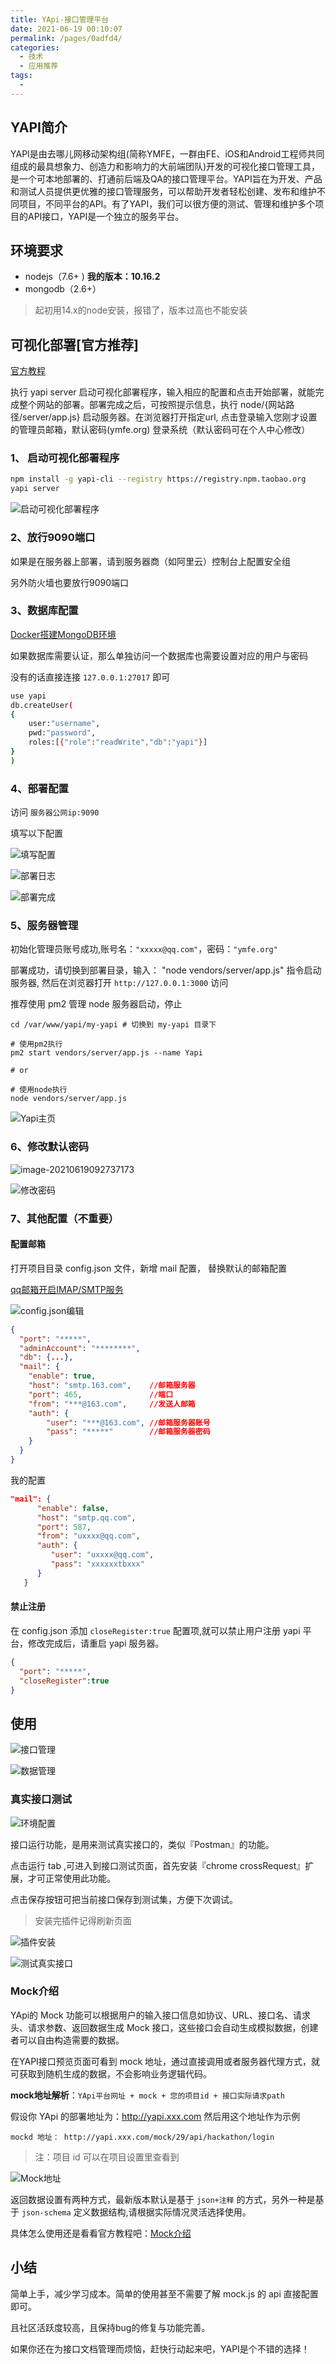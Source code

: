 ```yaml
---
title: YApi-接口管理平台
date: 2021-06-19 00:10:07
permalink: /pages/0adfd4/
categories: 
  - 技术
  - 应用推荐
tags: 
  - 
---
```

## YAPI简介

YAPI是由去哪儿网移动架构组(简称YMFE，一群由FE、iOS和Android工程师共同组成的最具想象力、创造力和影响力的大前端团队)开发的可视化接口管理工具，是一个可本地部署的、打通前后端及QA的接口管理平台。YAPI旨在为开发、产品和测试人员提供更优雅的接口管理服务，可以帮助开发者轻松创建、发布和维护不同项目，不同平台的API。有了YAPI，我们可以很方便的测试、管理和维护多个项目的API接口，YAPI是一个独立的服务平台。

## 环境要求

- nodejs（7.6+ ) **我的版本：10.16.2**
- mongodb（2.6+）

> 起初用14.x的node安装，报错了，版本过高也不能安装

## 可视化部署[官方推荐]

[官方教程](https://hellosean1025.github.io/yapi/devops/index.html)

执行 yapi server 启动可视化部署程序，输入相应的配置和点击开始部署，就能完成整个网站的部署。部署完成之后，可按照提示信息，执行 node/{网站路径/server/app.js} 启动服务器。在浏览器打开指定url, 点击登录输入您刚才设置的管理员邮箱，默认密码(ymfe.org) 登录系统（默认密码可在个人中心修改）

### 1、 启动可视化部署程序

```bash
npm install -g yapi-cli --registry https://registry.npm.taobao.org
yapi server
```

![启动可视化部署程序](https://gitee.com/umbrella34/blogImage/raw/master/img/image-20210619002336542.png)

### 2、放行9090端口

如果是在服务器上部署，请到服务器商（如阿里云）控制台上配置安全组

另外防火墙也要放行9090端口

### 3、数据库配置

[Docker搭建MongoDB环境](https://ux34.cn/pages/5e53a7/)

如果数据库需要认证，那么单独访问一个数据库也需要设置对应的用户与密码

没有的话直接连接 `127.0.0.1:27017` 即可

```bash
use yapi
db.createUser(
{
	user:"username",
	pwd:"password",
	roles:[{"role":"readWrite","db":"yapi"}]
}
)
```

### 4、部署配置

访问 `服务器公网ip:9090`

填写以下配置

![填写配置](https://gitee.com/umbrella34/blogImage/raw/master/img/image-20210619003714988.png)

![部署日志](https://gitee.com/umbrella34/blogImage/raw/master/img/image-20210619005009354.png)

![部署完成](https://gitee.com/umbrella34/blogImage/raw/master/img/image-20210619005140720.png)

### 5、服务器管理

初始化管理员账号成功,账号名：`"xxxxx@qq.com"`，密码：`"ymfe.org"`

部署成功，请切换到部署目录，输入： "node vendors/server/app.js" 指令启动服务器, 然后在浏览器打开 `http://127.0.0.1:3000` 访问

推荐使用 pm2 管理 node 服务器启动，停止

```shell
cd /var/www/yapi/my-yapi # 切换到 my-yapi 目录下

# 使用pm2执行
pm2 start vendors/server/app.js --name Yapi

# or

# 使用node执行
node vendors/server/app.js
```

![Yapi主页](https://gitee.com/umbrella34/blogImage/raw/master/img/image-20210619092626886.png)

### 6、修改默认密码

![image-20210619092737173](https://gitee.com/umbrella34/blogImage/raw/master/img/image-20210619092737173.png)

![修改密码](https://gitee.com/umbrella34/blogImage/raw/master/img/image-20210619093133673.png)

### 7、其他配置（不重要）

#### 配置邮箱

打开项目目录 config.json 文件，新增 mail 配置， 替换默认的邮箱配置

[qq邮箱开启IMAP/SMTP服务](https://ux34.cn/pages/723554/#%E8%8E%B7%E5%8F%96%E6%8E%88%E6%9D%83%E7%A0%81)

![config.json编辑](https://gitee.com/umbrella34/blogImage/raw/master/img/image-20210619093845520.png)

```json
{
  "port": "*****",
  "adminAccount": "********",
  "db": {...},
  "mail": {
    "enable": true,
    "host": "smtp.163.com",    //邮箱服务器
    "port": 465,               //端口
    "from": "***@163.com",     //发送人邮箱
    "auth": {
        "user": "***@163.com", //邮箱服务器账号
        "pass": "*****"        //邮箱服务器密码
    }
  }
}
```

我的配置

```json
"mail": {
      "enable": false,
      "host": "smtp.qq.com",
      "port": 587,
      "from": "uxxxx@qq.com",
      "auth": {
         "user": "uxxxx@qq.com",
         "pass": "xxxxxxtbxxx"
      }
   }
```

#### 禁止注册

在 config.json 添加 `closeRegister:true` 配置项,就可以禁止用户注册 yapi 平台，修改完成后，请重启 yapi 服务器。

```json
{
  "port": "*****",
  "closeRegister":true
}
```

## 使用

![接口管理](https://gitee.com/umbrella34/blogImage/raw/master/img/image-20210619100219662.png)

![数据管理](https://gitee.com/umbrella34/blogImage/raw/master/img/image-20210619100245910.png)

### 真实接口测试

![环境配置](https://gitee.com/umbrella34/blogImage/raw/master/img/image-20210619100604187.png)

接口运行功能，是用来测试真实接口的，类似『Postman』的功能。

点击运行 tab ,可进入到接口测试页面，首先安装『chrome crossRequest』扩展，才可正常使用此功能。

点击保存按钮可把当前接口保存到测试集，方便下次调试。

> 安装完插件记得刷新页面

![插件安装](https://hellosean1025.github.io/yapi/documents/images/interface_run.png)

![测试真实接口](https://gitee.com/umbrella34/blogImage/raw/master/img/image-20210619101719227.png)

### Mock介绍

YApi的 Mock 功能可以根据用户的输入接口信息如协议、URL、接口名、请求头、请求参数、返回数据生成 Mock 接口，这些接口会自动生成模拟数据，创建者可以自由构造需要的数据。

在YAPI接口预览页面可看到 mock 地址，通过直接调用或者服务器代理方式，就可获取到随机生成的数据，不会影响业务逻辑代码。

**mock地址解析**：`YApi平台网址 + mock + 您的项目id + 接口实际请求path`

假设你 YApi 的部署地址为：http://yapi.xxx.com 然后用这个地址作为示例

```
mockd 地址： http://yapi.xxx.com/mock/29/api/hackathon/login
```

> 注：项目 id 可以在项目设置里查看到

![Mock地址](https://gitee.com/umbrella34/blogImage/raw/master/img/image-20210619103147334.png)

返回数据设置有两种方式，最新版本默认是基于 `json+注释` 的方式，另外一种是基于 `json-schema` 定义数据结构,请根据实际情况灵活选择使用。

具体怎么使用还是看看官方教程吧：[Mock介绍](https://hellosean1025.github.io/yapi/documents/mock.html)

## 小结

简单上手，减少学习成本。简单的使用甚至不需要了解 mock.js 的 api 直接配置即可。

且社区活跃度较高，且保持bug的修复与功能完善。

如果你还在为接口文档管理而烦恼，赶快行动起来吧，YAPI是个不错的选择！